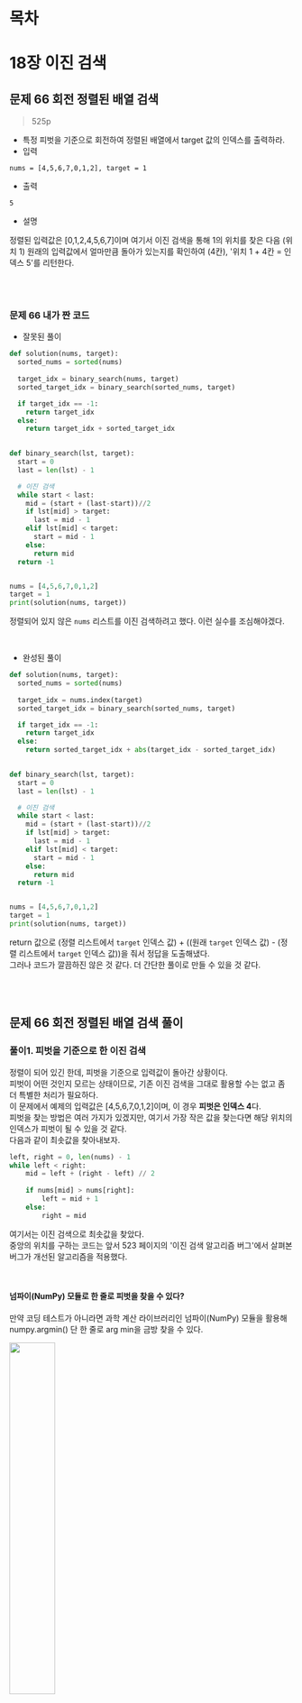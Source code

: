 # 목차

# 18장 이진 검색
## 문제 66 회전 정렬된 배열 검색
> 525p

* 특정 피벗을 기준으로 회전하여 정렬된 배열에서 target 값의 인덱스를 출력하라.
* 입력
```
nums = [4,5,6,7,0,1,2], target = 1
```
* 출력
```
5
```
* 설명

정렬된 입력값은 [0,1,2,4,5,6,7]이며 여기서 이진 검색을 통해 1의 위치를 찾은 다음 (위치 1) 원래의 입력값에서 얼마만큼 돌아가 있는지를 확인하여 (4칸), '위치 1 + 4칸 = 인덱스 5'를 리턴한다.

<br><br>

### 문제 66 내가 짠 코드
* 잘못된 풀이
```python
def solution(nums, target):
  sorted_nums = sorted(nums)
  
  target_idx = binary_search(nums, target)
  sorted_target_idx = binary_search(sorted_nums, target)

  if target_idx == -1:
    return target_idx
  else:
    return target_idx + sorted_target_idx

  
def binary_search(lst, target):
  start = 0
  last = len(lst) - 1

  # 이진 검색
  while start < last:
    mid = (start + (last-start))//2
    if lst[mid] > target:
      last = mid - 1
    elif lst[mid] < target:
      start = mid - 1
    else:
      return mid
  return -1


nums = [4,5,6,7,0,1,2]
target = 1
print(solution(nums, target))
```
정렬되어 있지 않은 `nums` 리스트를 이진 검색하려고 했다. 이런 실수를 조심해야겠다.

<br>

* 완성된 풀이
```python
def solution(nums, target):
  sorted_nums = sorted(nums)
  
  target_idx = nums.index(target)
  sorted_target_idx = binary_search(sorted_nums, target)

  if target_idx == -1:
    return target_idx
  else:
    return sorted_target_idx + abs(target_idx - sorted_target_idx)

  
def binary_search(lst, target):
  start = 0
  last = len(lst) - 1

  # 이진 검색
  while start < last:
    mid = (start + (last-start))//2
    if lst[mid] > target:
      last = mid - 1
    elif lst[mid] < target:
      start = mid - 1
    else:
      return mid
  return -1


nums = [4,5,6,7,0,1,2]
target = 1
print(solution(nums, target))
```
return 값으로 (정렬 리스트에서 `target` 인덱스 값) + ((원래 `target` 인덱스 값) - (정렬 리스트에서 `target` 인덱스 값))을 줘서 정답을 도출해냈다.<br>
그러나 코드가 깔끔하진 않은 것 같다. 더 간단한 풀이로 만들 수 있을 것 같다.

<br><br>

## 문제 66 회전 정렬된 배열 검색 풀이
### 풀이1. 피벗을 기준으로 한 이진 검색
정렬이 되어 있긴 한데, 피벗을 기준으로 입력값이 돌아간 상황이다.<br>
피벗이 어떤 것인지 모르는 상태이므로, 기존 이진 검색을 그대로 활용할 수는 없고 좀 더 특별한 처리가 필요하다.<br>
이 문제에서 예제의 입력값은 [4,5,6,7,0,1,2]이며, 이 경우 **피벗은 인덱스 4**다.<br>
피벗을 찾는 방법은 여러 가지가 있겠지만, 여기서 가장 작은 값을 찾는다면 해당 위치의 인덱스가 피벗이 될 수 있을 것 같다. <br>
다음과 같이 최솟값을 찾아내보자.
```python
left, right = 0, len(nums) - 1
while left < right:
    mid = left + (right - left) // 2
    
    if nums[mid] > nums[right]:
        left = mid + 1
    else:
        right = mid
```
여기서는 이진 검색으로 최솟값을 찾았다.<br>
중앙의 위치를 구하는 코드는 앞서 523 페이지의 '이진 검색 알고리즘 버그'에서 살펴본 버그가 개선된 알고리즘을 적용했다.

<br>

#### 넘파이(NumPy) 모듈로 한 줄로 피벗을 찾을 수 있다?
만약 코딩 테스트가 아니라면 과학 계산 라이브러리인 넘파이(NumPy) 모듈을 활용해 numpy.argmin() 단 한 줄로 arg min을 금방 찾을 수 있다.

<img src="https://user-images.githubusercontent.com/55045377/128960118-1c1df47c-be82-461b-ba29-7dc42eaa9ff6.png" width=40% height=40%>

그러나 여기서는 코딩 테스트인 상황이므로 외부 모듈을 사용할 수 없다. 따라서 다음과 같은 코드로 넘파이의 argmin()을 흉내낼 수 있다.
```python
pivot = nums.index(min(nums))
```

<br><br>

이번에는 재귀가 아닌 반복으로 풀이해보자.<br>
65번 문제의 반복 풀이인 풀이2를 가져와서, 마찬가지로 4행에 중앙의 위치 계산 버그가 개선된 알고리즘을 적용해 다음과 같이 코드를 정리한다.
```python
pivot = left
left, right = 0, len(nums) - 1
while left <= right:
    mid = left + (right - left) // 2  # 자료형을 초과하지 않는 중앙 위치 계산
    mid_pivot = ...
    
    if nums[mid_pivot] < target:
        left = mid + 1
    elif nums[mid_pivot] > target:
        right = mid - 1
    else:
        return mid
    ...
```






























